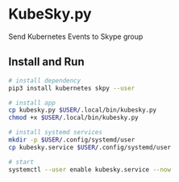 # KubeSky.py

Send Kubernetes Events to Skype group

## Install and Run

```bash
# install dependency
pip3 install kubernetes skpy --user

# install app
cp kubesky.py $USER/.local/bin/kubesky.py
chmod +x $USER/.local/bin/kubesky.py

# install systemd services
mkdir -p $USER/.config/systemd/user
cp kubesky.service $USER/.config/systemd/user

# start
systemctl --user enable kubesky.service --now
```
